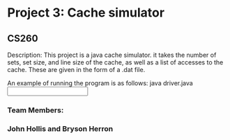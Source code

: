 # Project 3: Cache simulator
## CS260

Description:
This project is a java cache simulator. it takes the number of sets, set size, and line size of the cache, as well as a list of accesses to the cache. These are given in the form of a .dat file.

An example of running the program is as follows:
java driver.java <input file>


### Team Members:
### John Hollis and Bryson Herron
